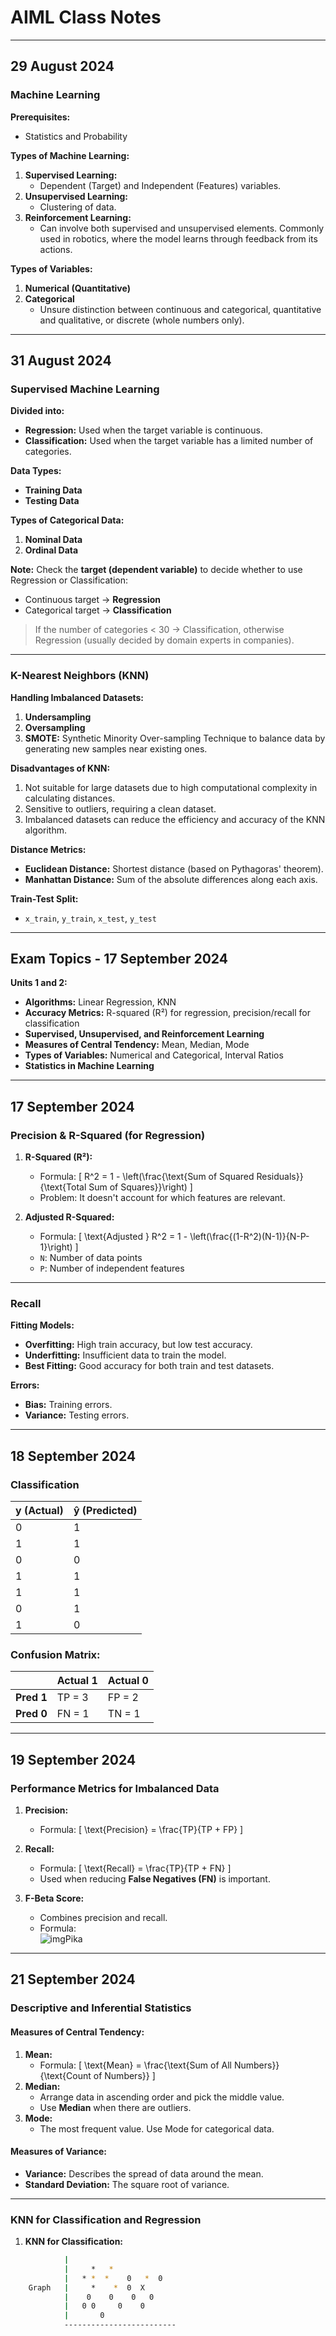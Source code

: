 # AIML Class Notes

---

## 29 August 2024

### Machine Learning

**Prerequisites:**
- Statistics and Probability

**Types of Machine Learning:**
1. **Supervised Learning:** 
   - Dependent (Target) and Independent (Features) variables.
2. **Unsupervised Learning:** 
   - Clustering of data.
3. **Reinforcement Learning:** 
   - Can involve both supervised and unsupervised elements. Commonly used in robotics, where the model learns through feedback from its actions.

**Types of Variables:**
1. **Numerical (Quantitative)**
2. **Categorical**
   - Unsure distinction between continuous and categorical, quantitative and qualitative, or discrete (whole numbers only).

---

## 31 August 2024

### Supervised Machine Learning

**Divided into:**
- **Regression:** Used when the target variable is continuous.
- **Classification:** Used when the target variable has a limited number of categories.

**Data Types:**
- **Training Data**
- **Testing Data**

**Types of Categorical Data:**
1. **Nominal Data**
2. **Ordinal Data**

**Note:** Check the **target (dependent variable)** to decide whether to use Regression or Classification:
- Continuous target → **Regression**
- Categorical target → **Classification**

> If the number of categories < 30 → Classification, otherwise Regression (usually decided by domain experts in companies).

---

### K-Nearest Neighbors (KNN)

**Handling Imbalanced Datasets:**
1. **Undersampling**
2. **Oversampling**
3. **SMOTE:** Synthetic Minority Over-sampling Technique to balance data by generating new samples near existing ones.

**Disadvantages of KNN:**
1. Not suitable for large datasets due to high computational complexity in calculating distances.
2. Sensitive to outliers, requiring a clean dataset.
3. Imbalanced datasets can reduce the efficiency and accuracy of the KNN algorithm.

**Distance Metrics:**
- **Euclidean Distance:** Shortest distance (based on Pythagoras' theorem).
- **Manhattan Distance:** Sum of the absolute differences along each axis.

**Train-Test Split:**
- `x_train`, `y_train`, `x_test`, `y_test`

---

## Exam Topics - 17 September 2024

**Units 1 and 2:**
- **Algorithms:** Linear Regression, KNN
- **Accuracy Metrics:** R-squared (R²) for regression, precision/recall for classification
- **Supervised, Unsupervised, and Reinforcement Learning**
- **Measures of Central Tendency:** Mean, Median, Mode
- **Types of Variables:** Numerical and Categorical, Interval Ratios
- **Statistics in Machine Learning**

---

## 17 September 2024

### Precision & R-Squared (for Regression)

1. **R-Squared (R²):**
   - Formula: 
     \[
     R^2 = 1 - \left(\frac{\text{Sum of Squared Residuals}}{\text{Total Sum of Squares}}\right)
     \]
   - Problem: It doesn't account for which features are relevant.

2. **Adjusted R-Squared:**
   - Formula:
     \[
     \text{Adjusted } R^2 = 1 - \left(\frac{(1-R^2)(N-1)}{N-P-1}\right)
     \]
   - `N`: Number of data points
   - `P`: Number of independent features

---

### Recall

**Fitting Models:**
- **Overfitting:** High train accuracy, but low test accuracy.
- **Underfitting:** Insufficient data to train the model.
- **Best Fitting:** Good accuracy for both train and test datasets.

**Errors:**
- **Bias:** Training errors.
- **Variance:** Testing errors.

---

## 18 September 2024

### Classification

| y (Actual) | ŷ (Predicted)  | 
|------------|----------------|
| 0          | 1              |
| 1          | 1              |
| 0          | 0              |
| 1          | 1              |
| 1          | 1              |
| 0          | 1              |
| 1          | 0              |

### Confusion Matrix:

|               | Actual 1 | Actual 0 |
|---------------|----------|----------|
| **Pred 1**    | TP = 3   | FP = 2   |
| **Pred 0**    | FN = 1   | TN = 1   |

---

## 19 September 2024

### Performance Metrics for Imbalanced Data

1. **Precision:**
   - Formula: 
     \[
     \text{Precision} = \frac{TP}{TP + FP}
     \]

2. **Recall:**
   - Formula: 
     \[
     \text{Recall} = \frac{TP}{TP + FN}
     \]
   - Used when reducing **False Negatives (FN)** is important.

3. **F-Beta Score:**
   - Combines precision and recall.
   <!-- - Formula:    -->
   <!-- <img src="https://latex2png.com/pngs/f89686c6eb39f5c188495ee51da64a14.png" alt="Mean Formula" width="100" height="auto" /> -->
   - Formula:   
   ![imgPika](https://latex2png.com/pngs/dd406d70ab56d01c7b40640a7d9da20e.png)
   <!-- - Formula: -->
  




---

## 21 September 2024

### Descriptive and Inferential Statistics

#### Measures of Central Tendency:
1. **Mean:** 
   - Formula: 
     \[
     \text{Mean} = \frac{\text{Sum of All Numbers}}{\text{Count of Numbers}}
     \]
2. **Median:**
   - Arrange data in ascending order and pick the middle value.
   - Use **Median** when there are outliers.
3. **Mode:**
   - The most frequent value. Use Mode for categorical data.

#### Measures of Variance:
- **Variance:** Describes the spread of data around the mean.
- **Standard Deviation:** The square root of variance.

---

### KNN for Classification and Regression

1. **KNN for Classification:**

```bash
            |
            |     *   *
            |   * *  *    0   *  0
    Graph   |     *    *  0  X
            |    0    0    0   0        
            |   0 0     0    0
            |       0      
            -------------------------
```
